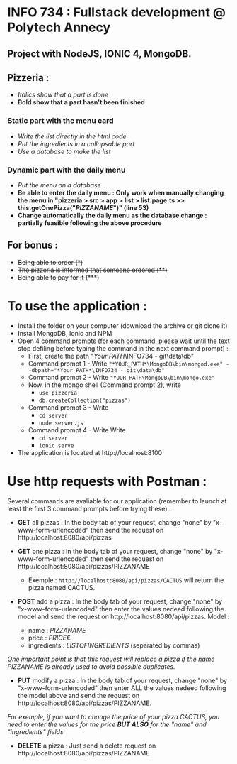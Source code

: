 # INFO 734 : Fullstack development @ Polytech Annecy

## Project with NodeJS, IONIC 4, MongoDB.

## Pizzeria :

* *Italics show that a part is done*
* **Bold show that a part hasn't been finished**

### Static part with the menu card
* *Write the list directly in the html code*
* *Put the ingredients in a collapsable part*
* *Use a database to make the list*

### Dynamic part with the daily menu

* *Put the menu on a database*
* **Be able to enter the daily menu : Only work when manually changing the menu in "pizzeria > src > app > list > list.page.ts >> this.getOnePizza("_PIZZANAME_")" (line 53)**
* **Change automatically the daily menu as the database change : partially feasible following the above procedure**

## For bonus :

* ~~Being able to order (\*)~~
* ~~The pizzeria is informed that someone ordered (\*\*)~~
* ~~Being able to pay for it (\*\*\*)~~

# To use the application :

* Install the folder on your computer (download the archive or git clone it)
* Install MongoDB, Ionic and NPM
* Open 4 command prompts (for each command, please wait until the text stop defiling before typing the command in the next command prompt) :
  * First, create the path "*Your PATH*\INFO734 - git\data\db"
  * Command prompt 1 - Write ```"*YOUR_PATH*\MongoDB\bin\mongod.exe" --dbpath="*Your PATH*\INFO734 - git\data\db"```
  * Command prompt 2 - Write ```"YOUR_PATH\MongoDB\bin\mongo.exe"```
  * Now, in the mongo shell (Command prompt 2), write
    * ```use pizzeria```
    * ```db.createCollection("pizzas")```
  * Command prompt 3 - Write
    * ```cd server```
    * ```node server.js```
  * Command prompt 4 - Write Write
    * ```cd server```
    * ```ionic serve```
* The application is located at http://localhost:8100

# Use http requests with Postman :
Several commands are avaliable for our application (remember to launch at least the first 3 command prompts before trying these) :

* **GET** all pizzas : In the body tab of your request, change "none" by "x-www-form-urlencoded" then send the request on http://localhost:8080/api/pizzas
* **GET** one pizza : In the body tab of your request, change "none" by "x-www-form-urlencoded" then send the request on http://localhost:8080/api/pizzas/PIZZANAME
  * Exemple : ```http://localhost:8080/api/pizzas/CACTUS``` will return the pizza named CACTUS.


* **POST** add a pizza : In the body tab of your request, change "none" by "x-www-form-urlencoded" then enter the values nedeed following the model and send the request on http://localhost:8080/api/pizzas.
Model :
  * name : *PIZZANAME*
  * price : *PRICE*€
  * ingredients : *LISTOFINGREDIENTS* (separated by commas)

*One important point is that this request will replace a pizza if the name PIZZANAME is already used to avoid possible duplicates.*


* **PUT** modify a pizza : In the body tab of your request, change "none" by "x-www-form-urlencoded" then enter ALL the values nedeed following the model above and send the request on http://localhost:8080/api/pizzas/PIZZANAME.

*For exemple, if you want to change the price of your pizza CACTUS, you need to enter the values for the price __BUT ALSO__ for the "name" and "ingredients" fields*

* **DELETE** a pizza : Just send a delete request on http://localhost:8080/api/pizzas/PIZZANAME
